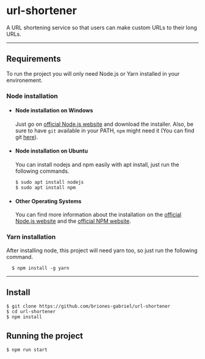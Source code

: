# url-shortener

A URL shortening service so that users can make custom URLs to their long URLs.

---
## Requirements

To run the project you will only need Node.js or Yarn installed in your environement.

### Node installation
- #### Node installation on Windows

  Just go on [official Node.js website](https://nodejs.org/) and download the installer.
Also, be sure to have `git` available in your PATH, `npm` might need it (You can find git [here](https://git-scm.com/)).

- #### Node installation on Ubuntu

  You can install nodejs and npm easily with apt install, just run the following commands.

      $ sudo apt install nodejs
      $ sudo apt install npm

- #### Other Operating Systems
  You can find more information about the installation on the [official Node.js website](https://nodejs.org/) and the [official NPM website](https://npmjs.org/).

### Yarn installation
  After installing node, this project will need yarn too, so just run the following command.

      $ npm install -g yarn

---

## Install

    $ git clone https://github.com/briones-gabriel/url-shortener
    $ cd url-shortener
    $ npm install

## Running the project

    $ npm run start
